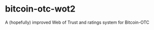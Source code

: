 bitcoin-otc-wot2
================

A (hopefully) improved Web of Trust and ratings system for Bitcoin-OTC
